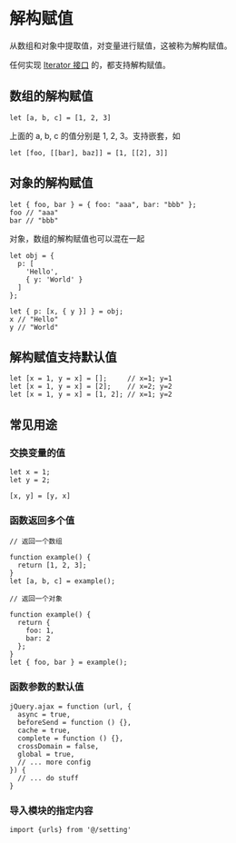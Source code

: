 # 解构赋值
从数组和对象中提取值，对变量进行赋值，这被称为解构赋值。

任何实现 [Iterator 接口](http://es6.ruanyifeng.com/#docs/iterator) 的，都支持解构赋值。

## 数组的解构赋值
```
let [a, b, c] = [1, 2, 3]
```

上面的 a, b, c 的值分别是 1, 2, 3。支持嵌套，如
```
let [foo, [[bar], baz]] = [1, [[2], 3]]
```

## 对象的解构赋值
```
let { foo, bar } = { foo: "aaa", bar: "bbb" };
foo // "aaa"
bar // "bbb"
```

对象，数组的解构赋值也可以混在一起
```
let obj = {
  p: [
    'Hello',
    { y: 'World' }
  ]
};

let { p: [x, { y }] } = obj;
x // "Hello"
y // "World"
```

## 解构赋值支持默认值
```
let [x = 1, y = x] = [];     // x=1; y=1
let [x = 1, y = x] = [2];    // x=2; y=2
let [x = 1, y = x] = [1, 2]; // x=1; y=2
```

## 常见用途
### 交换变量的值
```
let x = 1;
let y = 2;

[x, y] = [y, x]
```

### 函数返回多个值
```
// 返回一个数组

function example() {
  return [1, 2, 3];
}
let [a, b, c] = example();

// 返回一个对象

function example() {
  return {
    foo: 1,
    bar: 2
  };
}
let { foo, bar } = example();
```

### 函数参数的默认值
```
jQuery.ajax = function (url, {
  async = true,
  beforeSend = function () {},
  cache = true,
  complete = function () {},
  crossDomain = false,
  global = true,
  // ... more config
}) {
  // ... do stuff
}
```

### 导入模块的指定内容
```
import {urls} from '@/setting'
```
